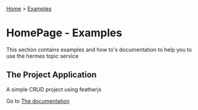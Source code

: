 [Home](./README.md) > [Examples](/Examples)

# HomePage - Examples

This section contains examples and how to's documentation to help you to use the hermes topic service  

## The Project Application

A simple CRUD project using featherjs

Go to [The documentation](https://gdausquepro.visualstudio.com/_git/Hermes?path=%2Fexamples%2FTheProjectApplication)

 
  
 
